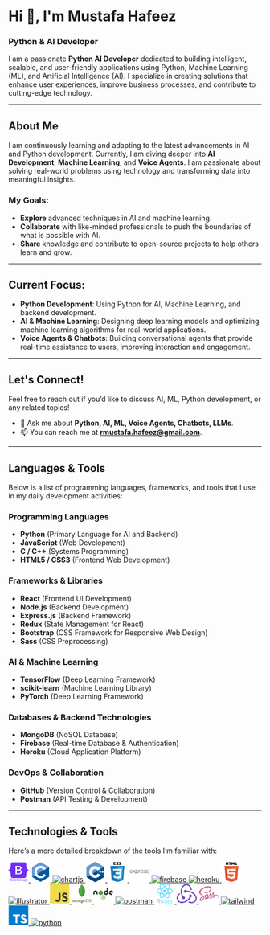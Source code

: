 # Hi 👋, I'm Mustafa Hafeez

### Python & AI Developer

I am a passionate **Python AI Developer** dedicated to building intelligent, scalable, and user-friendly applications using Python, Machine Learning (ML), and Artificial Intelligence (AI). I specialize in creating solutions that enhance user experiences, improve business processes, and contribute to cutting-edge technology.

---

## About Me

I am continuously learning and adapting to the latest advancements in AI and Python development. Currently, I am diving deeper into **AI Development**, **Machine Learning**, and **Voice Agents**. I am passionate about solving real-world problems using technology and transforming data into meaningful insights.

### My Goals:
- **Explore** advanced techniques in AI and machine learning.
- **Collaborate** with like-minded professionals to push the boundaries of what is possible with AI.
- **Share** knowledge and contribute to open-source projects to help others learn and grow.

---

## Current Focus:
- **Python Development**: Using Python for AI, Machine Learning, and backend development.
- **AI & Machine Learning**: Designing deep learning models and optimizing machine learning algorithms for real-world applications.
- **Voice Agents & Chatbots**: Building conversational agents that provide real-time assistance to users, improving interaction and engagement.
  
---

## Let's Connect!

Feel free to reach out if you’d like to discuss AI, ML, Python development, or any related topics!

- 💬 Ask me about **Python, AI, ML, Voice Agents, Chatbots, LLMs**.
- 📫 You can reach me at **rmustafa.hafeez@gmail.com**.

---

## Languages & Tools

Below is a list of programming languages, frameworks, and tools that I use in my daily development activities:

### **Programming Languages**
- **Python** (Primary Language for AI and Backend)
- **JavaScript** (Web Development)
- **C / C++** (Systems Programming)
- **HTML5 / CSS3** (Frontend Web Development)

### **Frameworks & Libraries**
- **React** (Frontend UI Development)
- **Node.js** (Backend Development)
- **Express.js** (Backend Framework)
- **Redux** (State Management for React)
- **Bootstrap** (CSS Framework for Responsive Web Design)
- **Sass** (CSS Preprocessing)

### **AI & Machine Learning**
- **TensorFlow** (Deep Learning Framework)
- **scikit-learn** (Machine Learning Library)
- **PyTorch** (Deep Learning Framework)
  
### **Databases & Backend Technologies**
- **MongoDB** (NoSQL Database)
- **Firebase** (Real-time Database & Authentication)
- **Heroku** (Cloud Application Platform)

### **DevOps & Collaboration**
- **GitHub** (Version Control & Collaboration)
- **Postman** (API Testing & Development)

---

## Technologies & Tools

Here’s a more detailed breakdown of the tools I’m familiar with:
<p align="left">
  <a href="https://getbootstrap.com" target="_blank" rel="noreferrer"> <img src="https://raw.githubusercontent.com/devicons/devicon/master/icons/bootstrap/bootstrap-plain-wordmark.svg" alt="bootstrap" width="40" height="40"/> </a>
  <a href="https://www.cprogramming.com/" target="_blank" rel="noreferrer"> <img src="https://raw.githubusercontent.com/devicons/devicon/master/icons/c/c-original.svg" alt="c" width="40" height="40"/> </a>
  <a href="https://www.chartjs.org" target="_blank" rel="noreferrer"> <img src="https://www.chartjs.org/media/logo-title.svg" alt="chartjs" width="40" height="40"/> </a>
  <a href="https://www.w3schools.com/cpp/" target="_blank" rel="noreferrer"> <img src="https://raw.githubusercontent.com/devicons/devicon/master/icons/cplusplus/cplusplus-original.svg" alt="cplusplus" width="40" height="40"/> </a>
  <a href="https://www.w3schools.com/css/" target="_blank" rel="noreferrer"> <img src="https://raw.githubusercontent.com/devicons/devicon/master/icons/css3/css3-original-wordmark.svg" alt="css3" width="40" height="40"/> </a>
  <a href="https://expressjs.com" target="_blank" rel="noreferrer"> <img src="https://raw.githubusercontent.com/devicons/devicon/master/icons/express/express-original-wordmark.svg" alt="express" width="40" height="40"/> </a>
  <a href="https://firebase.google.com/" target="_blank" rel="noreferrer"> <img src="https://www.vectorlogo.zone/logos/firebase/firebase-icon.svg" alt="firebase" width="40" height="40"/> </a>
  <a href="https://heroku.com" target="_blank" rel="noreferrer"> <img src="https://www.vectorlogo.zone/logos/heroku/heroku-icon.svg" alt="heroku" width="40" height="40"/> </a>
  <a href="https://www.w3.org/html/" target="_blank" rel="noreferrer"> <img src="https://raw.githubusercontent.com/devicons/devicon/master/icons/html5/html5-original-wordmark.svg" alt="html5" width="40" height="40"/> </a>
  <a href="https://www.adobe.com/in/products/illustrator.html" target="_blank" rel="noreferrer"> <img src="https://www.vectorlogo.zone/logos/adobe_illustrator/adobe_illustrator-icon.svg" alt="illustrator" width="40" height="40"/> </a>
  <a href="https://developer.mozilla.org/en-US/docs/Web/JavaScript" target="_blank" rel="noreferrer"> <img src="https://raw.githubusercontent.com/devicons/devicon/master/icons/javascript/javascript-original.svg" alt="javascript" width="40" height="40"/> </a>
  <a href="https://www.mongodb.com/" target="_blank" rel="noreferrer"> <img src="https://raw.githubusercontent.com/devicons/devicon/master/icons/mongodb/mongodb-original-wordmark.svg" alt="mongodb" width="40" height="40"/> </a>
  <a href="https://nodejs.org" target="_blank" rel="noreferrer"> <img src="https://raw.githubusercontent.com/devicons/devicon/master/icons/nodejs/nodejs-original-wordmark.svg" alt="nodejs" width="40" height="40"/> </a>
  <a href="https://postman.com" target="_blank" rel="noreferrer"> <img src="https://www.vectorlogo.zone/logos/getpostman/getpostman-icon.svg" alt="postman" width="40" height="40"/> </a>
  <a href="https://reactjs.org/" target="_blank" rel="noreferrer"> <img src="https://raw.githubusercontent.com/devicons/devicon/master/icons/react/react-original-wordmark.svg" alt="react" width="40" height="40"/> </a>
  <a href="https://redux.js.org" target="_blank" rel="noreferrer"> <img src="https://raw.githubusercontent.com/devicons/devicon/master/icons/redux/redux-original.svg" alt="redux" width="40" height="40"/> </a>
  <a href="https://sass-lang.com" target="_blank" rel="noreferrer"> <img src="https://raw.githubusercontent.com/devicons/devicon/master/icons/sass/sass-original.svg" alt="sass" width="40" height="40"/> </a>
  <a href="https://tailwindcss.com/" target="_blank" rel="noreferrer"> <img src="https://www.vectorlogo.zone/logos/tailwindcss/tailwindcss-icon.svg" alt="tailwind" width="40" height="40"/> </a>
  <a href="https://www.typescriptlang.org/" target="_blank" rel="noreferrer"> <img src="https://raw.githubusercontent.com/devicons/devicon/master/icons/typescript/typescript-original.svg" alt="typescript" width="40" height="40"/> </a>
  <a href="https://www.python.org/" target="_blank" rel="noreferrer"> <img src="https://seeklogo.com/images/P/python-logo-A32636CAA3-seeklogo.com.png" alt="python" width="40" height="40"/> </a>
</p>
